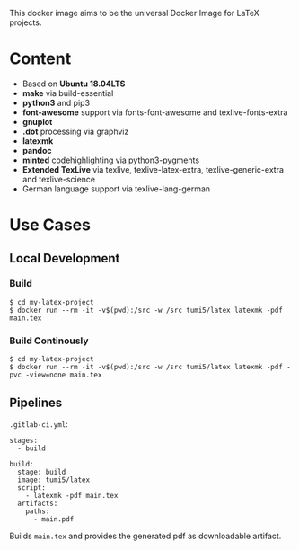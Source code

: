 This docker image aims to be the universal Docker Image for LaTeX projects.

# Content
* Based on **Ubuntu 18.04LTS**
* **make** via build-essential
* **python3** and pip3
* **font-awesome** support via fonts-font-awesome and texlive-fonts-extra
* **gnuplot**
* **.dot** processing via graphviz
* **latexmk**
* **pandoc**
* **minted** codehighlighting via python3-pygments
* **Extended TexLive** via texlive, texlive-latex-extra, texlive-generic-extra and texlive-science
* German language support via texlive-lang-german

# Use Cases

## Local Development

### Build
```
$ cd my-latex-project
$ docker run --rm -it -v$(pwd):/src -w /src tumi5/latex latexmk -pdf main.tex
```

### Build Continously
```
$ cd my-latex-project
$ docker run --rm -it -v$(pwd):/src -w /src tumi5/latex latexmk -pdf -pvc -view=none main.tex
```

## Pipelines
`.gitlab-ci.yml`:
```
stages:
  - build

build:
  stage: build
  image: tumi5/latex
  script:
    - latexmk -pdf main.tex
  artifacts:
    paths:
      - main.pdf
```
Builds `main.tex` and provides the generated pdf as downloadable artifact.
